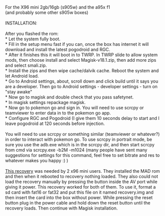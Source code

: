 For the X96 mini 2gb/16gb (s905w) and the a95x f1
<br>(and probably some other s905w boxes)
<br>
<br>INSTALLATION:
<br>
<br>After you flashed the rom:
<br>* Let the system fully boot.
<br>* Fill in the setup menu fast if you can, once the box has internet it will download and install the latest pogodroid and RGC.
<br>* After it finishes this it will boot in to TWRP. In TWRP slide to allow system mods, then choose install and select Magisk-v18.1.zip, then add more zips and select smali.zip.
<br>* Install the zips and then wipe cache/dalvik cache. Reboot the system and let Android load.
<br>* Go to Android settings, about, scroll down and click build until it says you are a developer. Then go to Android settings - developer settings - turn on "stay awake"
<br>* Now go to magisk and double check that you pass safetynet.
<br>* In magisk settings repackage magisk.
<br>* Now go to pokemon go and sign in. You will need to use scrcpy or teamviewer to enter data in to the pokemon go app.
<br>* Configure RGC and Pogodroid (I give them 10 seconds delay to start and I leave pogodroid at 120 seconds before injection.
<br>
<br>You will need to use scrcpy or something similar (teamviewer or whatever?) in order to interact with pokemon go. To use scrcpy in portrait mode, be sure you use the adb.exe which is in the scrcpy dir, and then start scrcpy from cmd via scrcpy.exe -b2M -m1024 (many people have sent many suggestions for settings for this command, feel free to set bitrate and res to whatever makes you happy :) )
<br>
<br>[This recovery](https://github.com/Map-A-Droid/MAD-ATV/raw/master/recovery_rare_x96.img) was needed by 2 x96 mini users. They installed the MAD rom and then when it rebooted to recovery nothing loaded. They also could not load the recovery manually by pressing the button inside the AV port while giving it power. This recovery worked for both of them. To use it, format a sd card with fat16 or fat32 and put this file on it named recovery.img and then insert the card into the box without power. While pressing the reset button plug in the power cable and hold down the reset button until the recovery loads. Then continue with Magisk installation.
